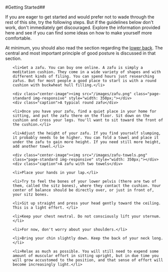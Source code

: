 #Getting Started##

If you are eager to get started and would prefer not to wade through the rest of this site, try the following steps. But if the guidelines below don't work, don't immediately get discouraged. Explore the information provided here and see if you can find some ideas on how to make yourself more comfortable.

At minimum, you should also read the section regarding the <a href="back">lower back</a>. The central and most important principle of good posture is discussed in that section.

<ol id="start">

    <li>Get a zafu. You can buy one online. A zafu is simply a meditation cushion. They come in a wide variety of shapes and with different kinds of filing. You can spend hours just researching zafus. But for most people a good place to start is with a round cushion with buckwheat hull filling.</li>

    <div class="center-image"><img src="/images/zafu.png" class="page-standard img-responsive" style="width: 350px;"></div>
    <div class="caption">A typical round zafu</div>

    <li>Once you have your zafu, find a quiet place in your home for sitting, and put the zafu there on the floor. Sit down on the cushion and cross your legs. You'll want to sit toward the front of the cushion.</li>

    <li>Adjust the height of your zafu. If you find yourself slumping, it probably needs to be higher. You can fold a towel and place it under the zafu to gain more height. If you need still more height, add another towel.</li>

    <div class="center-image"><img src="/images/zafu-towels.png" class="page-standard img-responsive" style="width: 350px;"></div>
    <div class="caption">A zafu with two towels</div>

    <li>Place your hands in your lap.</li>

    <li>Try to feel the bones of your lower pelvis (there are two of them, called the sitz bones), where they contact the cushion. Your center of balance should be directly over, or just in front of, your sitz bones.

    <li>Sit up straight and press your head gently toward the ceiling. This is a light effort. </li>

    <li>Keep your chest neutral. Do not consciously lift your sternum.</li>

    <li>For now, don't worry about your shoulders.</li>

    <li>Bring your chin slightly down. Keep the back of your neck long.</li>

    <li>Relax as much as possible. You will still need to expend some amount of muscular effort in sitting upright, but in due time you will grow accustomed to the position, and that sense of effort will become increasingly light.</li>

</ol>

